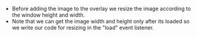 * Before adding the image to the overlay we resize the image according to the window height and width.
* Note that we can get the image width and height only after its loaded so we write our code for resizing in the "load" event listener.